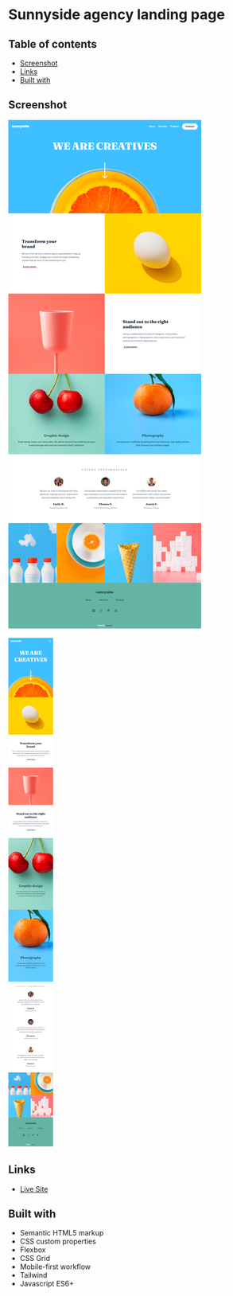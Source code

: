 # Sunnyside agency landing page

## Table of contents

- [Screenshot](#screenshot)
- [Links](#links)
- [Built with](#built-with)

## Screenshot

![](screenshots/Sunnyside-agency.png)

![](screenshots/Sunnyside-agency-m.png)

## Links

- [Live Site](https://your-live-site-url.com)

## Built with

- Semantic HTML5 markup
- CSS custom properties
- Flexbox
- CSS Grid
- Mobile-first workflow
- Tailwind
- Javascript ES6+
